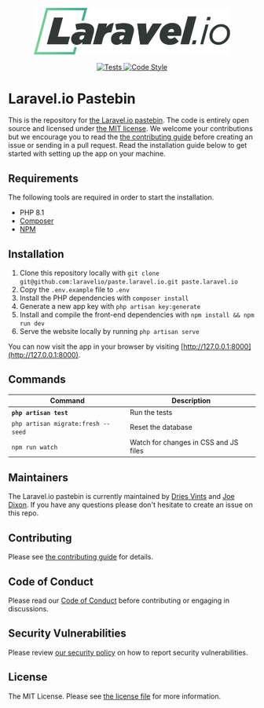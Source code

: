 <p align="center">
    <img src="https://github.com/laravelio/art/blob/main/laravelio-logo-lg.svg" width="400" />
</p>

<p align="center">
    <a href="https://github.com/laravelio/paste.laravel.io/actions?query=workflow%3ATests">
        <img src="https://github.com/laravelio/paste.laravel.io/workflows/Tests/badge.svg" alt="Tests" />
    </a>
    <a href="https://github.styleci.io/repos/80994622">
        <img src="https://github.styleci.io/repos/80994622/shield?style=flat" alt="Code Style">
    </a>
</p>

# Laravel.io Pastebin

This is the repository for [the Laravel.io pastebin](https://paste.laravel.io). The code is entirely open source and licensed under [the MIT license](license.md). We welcome your contributions but we encourage you to read the [the contributing guide](CONTRIBUTING.md) before creating an issue or sending in a pull request. Read the installation guide below to get started with setting up the app on your machine.

## Requirements

The following tools are required in order to start the installation.

- PHP 8.1
- [Composer](https://getcomposer.org/download/)
- [NPM](https://docs.npmjs.com/downloading-and-installing-node-js-and-npm)

## Installation

1. Clone this repository locally with `git clone git@github.com:laravelio/paste.laravel.io.git paste.laravel.io`
2. Copy the `.env.example` file to `.env`
3. Install the PHP dependencies with `composer install`
4. Generate a new app key with `php artisan key:generate`
5. Install and compile the front-end dependencies with `npm install && npm run dev`
6. Serve the website locally by running `php artisan serve`

You can now visit the app in your browser by visiting [http://127.0.0.1:8000](http://127.0.0.1:8000).

## Commands

Command | Description
--- | ---
**`php artisan test`** | Run the tests
`php artisan migrate:fresh --seed` | Reset the database
`npm run watch` | Watch for changes in CSS and JS files

## Maintainers

The Laravel.io pastebin is currently maintained by [Dries Vints](https://github.com/driesvints) and [Joe Dixon](https://github.com/joedixon). If you have any questions please don't hesitate to create an issue on this repo.

## Contributing

Please see [the contributing guide](contributing.md) for details.

## Code of Conduct

Please read our [Code of Conduct](CODE_OF_CONDUCT.md) before contributing or engaging in discussions.

## Security Vulnerabilities

Please review [our security policy](.github/SECURITY.md) on how to report security vulnerabilities.

## License

The MIT License. Please see [the license file](license.md) for more information.
